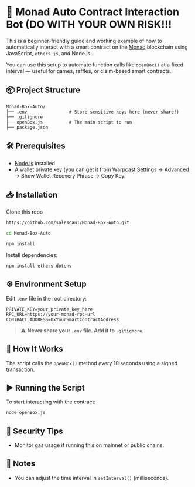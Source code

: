 # 🚀 Monad Auto Contract Interaction Bot (DO WITH YOUR OWN RISK!!!

This is a beginner-friendly guide and working example of how to automatically interact with a smart contract on the [Monad](https://monad.xyz) blockchain using JavaScript, `ethers.js`, and Node.js.

You can use this setup to automate function calls like `openBox()` at a fixed interval — useful for games, raffles, or claim-based smart contracts.

## 📦 Project Structure

```
Monad-Box-Auto/
├── .env                # Store sensitive keys here (never share!)
├── .gitignore
├── openBox.js          # The main script to run
├── package.json
```

## 🛠 Prerequisites

- [Node.js](https://nodejs.org/) installed
- A wallet private key (you can get it from Warpcast Settings -> Advanced -> Show Wallet Recovery Phrase -> Copy Key.

## 📥 Installation

Clone this repo 
```bash
https://github.com/salescau1/Monad-Box-Auto.git
```
```bash
cd Monad-Box-Auto
```

```bash
npm install
```

Install dependencies:

```bash
npm install ethers dotenv
```

## ⚙️ Environment Setup

Edit `.env` file in the root directory:

```
PRIVATE_KEY=your_private_key_here
RPC_URL=https://your-monad-rpc-url
CONTRACT_ADDRESS=0xYourSmartContractAddress
```

> ⚠️ **Never share your `.env` file. Add it to `.gitignore`**.

## 🧠 How It Works

The script calls the `openBox()` method every 10 seconds using a signed transaction.


## ▶️ Running the Script

To start interacting with the contract:

```bash
node openBox.js
```

## 🔐 Security Tips

- Monitor gas usage if running this on mainnet or public chains.

## 📌 Notes

- You can adjust the time interval in `setInterval()` (milliseconds).
